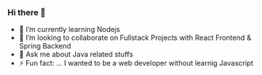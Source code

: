 ### Hi there 👋
- 🌱 I’m currently learning Nodejs
- 👯 I’m looking to collaborate on Fullstack Projects with React Frontend & Spring Backend
- 💬 Ask me about Java related stuffs
- ⚡ Fun fact: ... I wanted to be a web developer without learnig Javascript

<!--
**arbazadam/arbazadam** is a ✨ _special_ ✨ repository because its `README.md` (this file) appears on your GitHub profile.

Here are some ideas to get you started:

- 🔭 I’m currently working on ...
- 🌱 I’m currently learning Nodejs
- 👯 I’m looking to collaborate on ...
- 🤔 I’m looking for help with ...
- 💬 Ask me about ...
- 📫 How to reach me: ...
- 😄 Pronouns: ...
- ⚡ Fun fact: ...
-->
